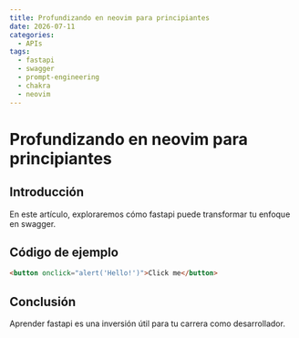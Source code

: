 ```yaml
---
title: Profundizando en neovim para principiantes
date: 2026-07-11
categories:
  - APIs
tags:
  - fastapi
  - swagger
  - prompt-engineering
  - chakra
  - neovim
---
```


# Profundizando en neovim para principiantes

## Introducción

En este artículo, exploraremos cómo fastapi puede transformar tu enfoque en swagger.

## Código de ejemplo

```html
<button onclick="alert('Hello!')">Click me</button>
```

## Conclusión

Aprender fastapi es una inversión útil para tu carrera como desarrollador.